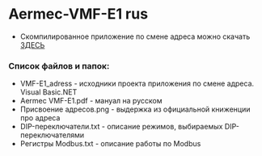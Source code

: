 # Aermec-VMF-E1 rus
* Скомпилированное приложение по смене адреса можно скачать [ЗДЕСЬ](https://github.com/ufrs12/Aermec-VMF-E1_rus/blob/main/VMF-E1-Modbus/bin/Debug/ModbusCS.exe)
### Список файлов и папок:
* VMF-E1_adress - исходники проекта приложения по смене адреса. Visual Basic.NET
* Aermec VMF-E1.pdf - мануал на русском
* Присвоение адресов.png - выдержка из официальной книженции про адреса
* DIP-переключатели.txt - описание режимов, выбираемых DIP-переключателями
* Регистры Modbus.txt - описание работы по Modbus

